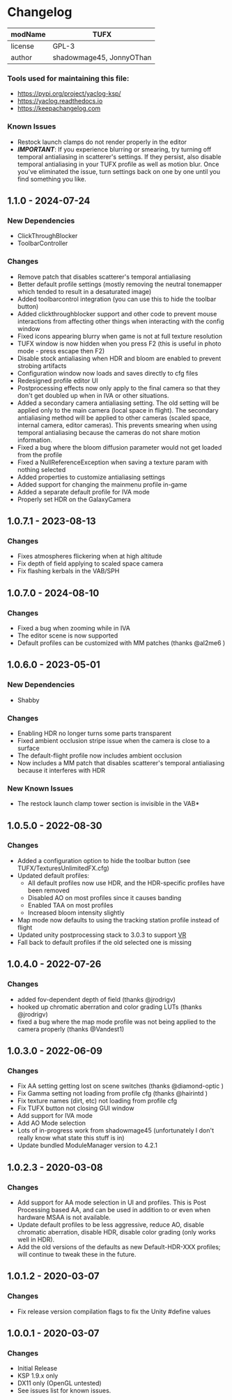 # Changelog

| modName | TUFX                                 |
| ------- | ------------------------------------ |
| license | GPL-3                                |
| author  | shadowmage45, JonnyOThan             |

### Tools used for maintaining this file:

* https://pypi.org/project/yaclog-ksp/
* https://yaclog.readthedocs.io
* https://keepachangelog.com

### Known Issues

* Restock launch clamps do not render properly in the editor
* ***IMPORTANT***:  If you experience blurring or smearing, try turning off temporal antialiasing in scatterer's settings.  If they persist, also disable temporal antialiasing in your TUFX profile as well as motion blur.  Once you've eliminated the issue, turn settings back on one by one until you find something you like.

## 1.1.0 - 2024-07-24

### New Dependencies

* ClickThroughBlocker
* ToolbarController

### Changes

* Remove patch that disables scatterer's temporal antialiasing
* Better default profile settings (mostly removing the neutral tonemapper which tended to result in a desaturated image)
* Added toolbarcontrol integration (you can use this to hide the toolbar button)
* Added clickthroughblocker support and other code to prevent mouse interactions from affecting other things when interacting with the config window
* Fixed icons appearing blurry when game is not at full texture resolution
* TUFX window is now hidden when you press F2 (this is useful in photo mode - press escape then F2)
* Disable stock antialiasing when HDR and bloom are enabled to prevent strobing artifacts
* Configuration window now loads and saves directly to cfg files
* Redesigned profile editor UI
* Postprocessing effects now only apply to the final camera so that they don't get doubled up when in IVA or other situations.
* Added a secondary camera antialiasing setting.  The old setting will be applied only to the main camera (local space in flight).  The secondary antialiasing method will be applied to other cameras (scaled space, internal camera, editor cameras).  This prevents smearing when using temporal antialiasing because the cameras do not share motion information.
* Fixed a bug where the bloom diffusion parameter would not get loaded from the profile
* Fixed a NullReferenceException when saving a texture param with nothing selected
* Added properties to customize antialiasing settings
* Added support for changing the mainmenu profile in-game
* Added a separate default profile for IVA mode
* Properly set HDR on the GalaxyCamera


## 1.0.7.1 - 2023-08-13

### Changes

* Fixes atmospheres flickering when at high altitude
* Fix depth of field applying to scaled space camera
* Fix flashing kerbals in the VAB/SPH


## 1.0.7.0 - 2024-08-10

### Changes

* Fixed a bug when zooming while in IVA
* The editor scene is now supported
* Default profiles can be customized with MM patches (thanks @al2me6 )


## 1.0.6.0 - 2023-05-01

### New Dependencies

* Shabby

### Changes

* Enabling HDR no longer turns some parts transparent
* Fixed ambient occlusion stripe issue when the camera is close to a surface
* The default-flight profile now includes ambient occlusion
* Now includes a MM patch that disables scatterer's temporal antialiasing because it interferes with HDR

### New Known Issues

* The restock launch clamp tower section is invisible in the VAB*


## 1.0.5.0 - 2022-08-30

### Changes

* Added a configuration option to hide the toolbar button (see TUFX/TexturesUnlimitedFX.cfg)
* Updated default profiles:
  * All default profiles now use HDR, and the HDR-specific profiles have been removed
  * Disabled AO on most profiles since it causes banding
  * Enabled TAA on most profiles
  * Increased bloom intensity slightly
* Map mode now defaults to using the tracking station profile instead of flight
* Updated unity postprocessing stack to 3.0.3 to support [VR](https://github.com/JonnyOThan/Kerbal-VR/wiki)
* Fall back to default profiles if the old selected one is missing


## 1.0.4.0 - 2022-07-26

### Changes

* added fov-dependent depth of field (thanks @jrodrigv)
* hooked up chromatic aberration and color grading LUTs (thanks @jrodrigv)
* fixed a bug where the map mode profile was not being applied to the camera properly (thanks @Vandest1)


## 1.0.3.0 - 2022-06-09

### Changes

* Fix AA setting getting lost on scene switches (thanks @diamond-optic )
* Fix Gamma setting not loading from profile cfg (thanks @hairintd )
* Fix texture names (dirt, etc) not loading from profile cfg
* Fix TUFX button not closing GUI window
* Add support for IVA mode
* Add AO Mode selection
* Lots of in-progress work from shadowmage45 (unfortunately I don't really know what state this stuff is in)
* Update bundled ModuleManager version to 4.2.1


## 1.0.2.3 - 2020-03-08

### Changes

* Add support for AA mode selection in UI and profiles.  This is Post Processing based AA, and can be used in addition to or even when hardware MSAA is not available.
* Update default profiles to be less aggressive, reduce AO, disable chromatic aberration, disable HDR, disable color grading (only works well in HDR).
* Add the old versions of the defaults as new Default-HDR-XXX profiles; will continue to tweak these in the future.


## 1.0.1.2 - 2020-03-07

### Changes

* Fix release version compilation flags to fix the Unity #define values


## 1.0.0.1 - 2020-03-07

### Changes

* Initial Release
* KSP 1.9.x only
* DX11 only (OpenGL untested)
* See issues list for known issues.